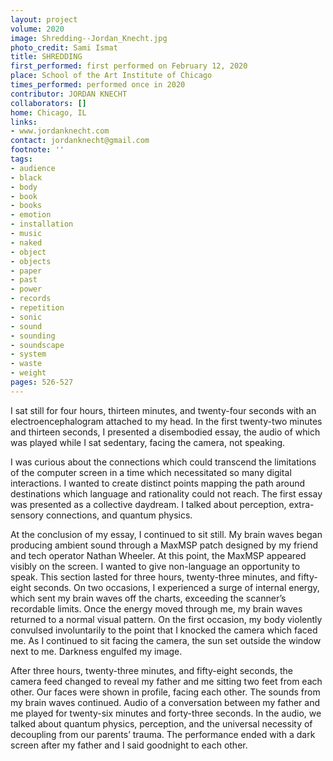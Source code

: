 ```yaml
---
layout: project
volume: 2020
image: Shredding--Jordan_Knecht.jpg
photo_credit: Sami Ismat
title: SHREDDING
first_performed: first performed on February 12, 2020
place: School of the Art Institute of Chicago
times_performed: performed once in 2020
contributor: JORDAN KNECHT
collaborators: []
home: Chicago, IL
links:
- www.jordanknecht.com
contact: jordanknecht@gmail.com
footnote: ''
tags:
- audience
- black
- body
- book
- books
- emotion
- installation
- music
- naked
- object
- objects
- paper
- past
- power
- records
- repetition
- sonic
- sound
- sounding
- soundscape
- system
- waste
- weight
pages: 526-527
---
```


I sat still for four hours, thirteen minutes, and twenty-four seconds with an electroencephalogram attached to my head. In the first twenty-two minutes and thirteen seconds, I presented a disembodied essay, the audio of which was played while I sat sedentary, facing the camera, not speaking. 

I was curious about the connections which could transcend the limitations of the computer screen in a time which necessitated so many digital interactions. I wanted to create distinct points mapping the path around destinations which language and rationality could not reach. The first essay was presented as a collective daydream. I talked about perception, extra-sensory connections, and quantum physics.

At the conclusion of my essay, I continued to sit still. My brain waves began producing ambient sound through a MaxMSP patch designed by my friend and tech operator Nathan Wheeler. At this point, the MaxMSP appeared visibly on the screen. I wanted to give non-language an opportunity to speak. This section lasted for three hours, twenty-three minutes, and fifty-eight seconds. On two occasions, I experienced a surge of internal energy, which sent my brain waves off the charts, exceeding the scanner’s recordable limits. Once the energy moved through me, my brain waves returned to a normal visual pattern. On the first occasion, my body violently convulsed involuntarily to the point that I knocked the camera which faced me. As I continued to sit facing the camera, the sun set outside the window next to me. Darkness engulfed my image.

After three hours, twenty-three minutes, and fifty-eight seconds, the camera feed changed to reveal my father and me sitting two feet from each other. Our faces were shown in profile, facing each other. The sounds from my brain waves continued. Audio of a conversation between my father and me played for twenty-six minutes and forty-three seconds. In the audio, we talked about quantum physics, perception, and the universal necessity of decoupling from our parents’ trauma. The performance ended with a dark screen after my father and I said goodnight to each other.
